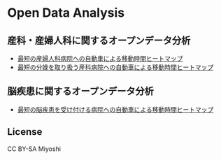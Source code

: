 
# Open Data Analysis

## 産科・産婦人科に関するオープンデータ分析

 - [最短の産婦人科病院への自動車による移動時間ヒートマップ](http://colspan.github.io/opendata-analysis/medical/matanity/geo-graphical-analysis/mesh_matanity_all.html)
 - [最短の分娩を取り扱う産科病院への自動車による移動時間ヒートマップ](http://colspan.github.io/opendata-analysis/medical/matanity/geo-graphical-analysis/mesh_matanity_delivery.html)

## 脳疾患に関するオープンデータ分析

 - [最短の脳疾患を受け付ける病院への自動車による移動時間ヒートマップ](http://colspan.github.io/opendata-analysis/medical/brain-disease/geo-graphical-analysis/mesh_brain_all.html)

## License

 CC BY-SA Miyoshi
